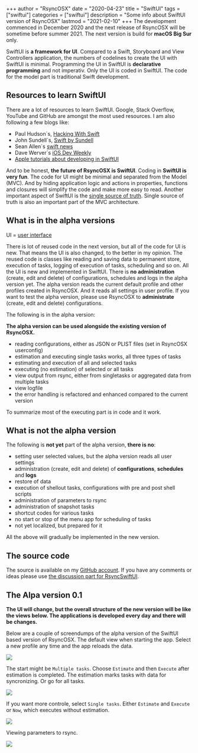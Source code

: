 +++
author = "RsyncOSX"
date = "2020-04-23"
title =  "SwiftUI"
tags = ["swiftui"]
categories = ["swiftui"]
description = "Some info about SwiftUI version of RsyncOSX"
lastmod = "2021-02-10"
+++
The development commenced in December 2020 and the next release of RsyncOSX will be sometime before summer 2021. The next version is build for **macOS Big Sur** only.

SwiftUI is **a framework for UI**. Compared to a Swift, Storyboard and View Controllers application, the numbers of codelines to create the UI with SwiftUI is minimal. Programming the UI in SwiftUI is **declarative programming** and not imperativ. Only the UI is coded in SwiftUI. The code for the model part is traditional Swift development.

## Resources to learn SwiftUI

There are a lot of resources to learn SwiftUI. Google, Stack Overflow, YouTube and GitHub are amongst the most used resources. I am also following a few blogs like:

- Paul Hudson´s, [Hacking With Swift](https://www.hackingwithswift.com/)
- John Sundell´s, [Swift by Sundell](https://swiftbysundell.com/)
- Sean Allen´s [swift news](https://github.com/SAllen0400/swift-news)
- Dave Werver´s [iOS Dev Weekly](https://iosdevweekly.com/)
- [Apple tutorials about developing in SwiftUI](https://developer.apple.com/tutorials/app-dev-training)

And to be honest, **the future of RsyncOSX is SwiftUI**. Coding in **SwiftUI is very fun**. The code for UI might be minimal and separated from the Model (MVC). And by hiding application logic and actions in properties, functions and closures will simplify the code and make more easy to read. Another important aspect of SwiftUI is the [single source of truth](https://developer.apple.com/documentation/swiftui/managing-user-interface-state). Single source of truth is also an important part of the MVC architecture.

## What is in the alpha versions

UI = [user interface](https://en.wikipedia.org/wiki/User_interface)

There is lot of reused code in the next version, but all of the code for UI is new. That means the UI is also changed, to the better in my opinion. The reused code is classes like reading and saving data to permanent store, execution of tasks, logging of execution of tasks, scheduling and so on. All the UI is new and implemented in SwiftUI. There is **no administration** (create, edit and delete) of configurations, schedules and logs in the alpha version yet. The alpha version reads the current default profile and other profiles created in RsyncOSX. And it reads all settings in user profile. If you want to test the alpha version, please use RsyncOSX to **administrate** (create, edit and delete) configurations.

The following is in the alpha version:

**The alpha version can be used alongside the existing version of RsyncOSX.**

- reading configurations, either as JSON or PLIST files (set in RsyncOSX userconfig)
- estimation and executing single tasks works, all three types of tasks
- estimating and execution of all and selected tasks
- executing (no estimation) of selected or all tasks
- view output from rsync, either from singletasks or aggregated data from multiple tasks
- view logfile
- the error handling is refactored and enhanced compared to the current version

To summarize most of the executing part is in code and it work.

## What is not the alpha version

The following is **not yet** part of the alpha version, **there is no**:

- setting user selected values, but the alpha version reads all user settings
- administration (create, edit and delete) of **configurations**, **schedules** and **logs**
- restore of data
- execution of shellout tasks, configurations with pre and post shell scripts
- administration of parameters to rsync
- administration of snapshot tasks
- shortcut codes for various tasks
- no start or stop of the menu app for scheduling of tasks
- not yet localized, but prepared for it

All the above will gradually be implemented in the new version.

## The source code

The source is available on my [GitHub account](https://github.com/rsyncOSX/RsyncSwiftUI). If you have any comments or ideas please use [the discussion part for RsyncSwiftUI](https://github.com/rsyncOSX/RsyncSwiftUI/discussions).

## The Alpa version 0.1

**The UI will change, but the overall structure of the new version will be like the views below. The applications is developed every day and there will be changes.**

Below are a couple of screendumps of the alpha version of the SwiftUI based version of RsyncOSX. The default view when starting the app. Select a new profile any time and the app reloads the data.

![](/images/RsyncOSX/master/swiftui/1.png)

The start might be `Multiple tasks`. Choose `Estimate` and then `Execute` after estimation is completed. The estimation marks tasks with data for syncronizing. Or go for all tasks.

![](/images/RsyncOSX/master/swiftui/2.png)

If you want more controle, select `Single tasks`. Either `Estimate` and `Execute` or `Now`, which executes without estimation.

![](/images/RsyncOSX/master/swiftui/3.png)

Viewing parameters to rsync.

![](/images/RsyncOSX/master/swiftui/4.png)
